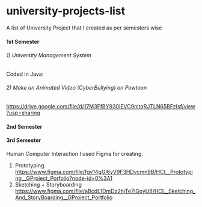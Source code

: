 # university-projects-list
A list of University Project that I created as per semesters wise

#### 1st Semester
###### 1) University Management System
Coded in Java: 

###### 2) Make an Animated Video (CyberBullying) on Powtoon 
https://drive.google.com/file/d/17M3FfBY930IEVC9nltqRJTLN65BFzIsf/view?usp=sharing


#### 2nd Semester

#### 3rd Semester
Human Computer Interaction 
I used Figma for creating.
1)	Prototyping
https://www.figma.com/file/fgv14gGl6yV9F3HDvcmn9B/HCI__Prototyping__GProject_Porfolio?node-id=0%3A1
2)	Sketching + Storyboarding
https://www.figma.com/file/aBcdL1DmDz2hjTe7IGoyU8/HCI__Sketching_And_StoryBoarding__GProject_Portfolio

